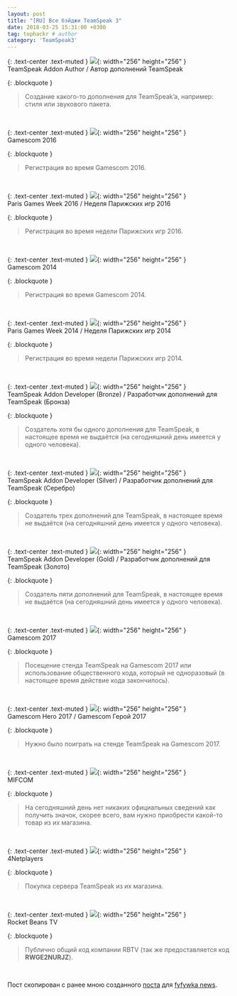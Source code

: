 ```yaml
---
layout: post
title: "[RU] Все бэйджи TeamSpeak 3"
date: 2018-03-25 15:31:00 +0300
tag: tophackr # author
category: 'TeamSpeak3'
---
```


{: .text-center .text-muted }
![](https://badges-content.teamspeak.com/1cb07348-34a4-4741-b50f-c41e584370f7/addon_author.svg){: width="256" height="256" }  
TeamSpeak Addon Author / Автор дополнений TeamSpeak

{: .blockquote }
> Создание какого-то дополнения для TeamSpeak’a, например: стиля или звукового пакета.

<br>

{: .text-center .text-muted }
![](https://badges-content.teamspeak.com/50bbdbc8-0f2a-46eb-9808-602225b49627/gamescom_2016.svg){: width="256" height="256" }  
Gamescom 2016

{: .blockquote }
> Регистрация во время Gamescom 2016.

<br>

{: .text-center .text-muted }
![](https://badges-content.teamspeak.com/d95f9901-c42d-4bac-8849-7164fd9e2310/paris_gamesweek_2016.svg){: width="256" height="256" }  
Paris Games Week 2016 / Неделя Парижских игр 2016

{: .blockquote }
> Регистрация во время недели Парижских игр 2016.

<br>

{: .text-center .text-muted }
![](https://badges-content.teamspeak.com/62444179-0d99-42ba-a45c-c6b1557d079a/gamescom_2014.svg){: width="256" height="256" }  
Gamescom 2014

{: .blockquote }
> Регистрация во время Gamescom 2014.

<br>

{: .text-center .text-muted }
![](https://badges-content.teamspeak.com/fa3ece28-64df-431f-b1b3-90844bfdd2d9/paris_gamesweek_2014.svg){: width="256" height="256" }  
Paris Games Week 2014 / Неделя Парижских игр 2014

{: .blockquote }
> Регистрация во время недели Парижских игр 2014.

<br>

{: .text-center .text-muted }
![](https://badges-content.teamspeak.com/450f81c1-ab41-4211-a338-222fa94ed157/addon_author_bronze.svg){: width="256" height="256" }  
TeamSpeak Addon Developer (Bronze) / Разработчик дополнений для TeamSpeak (Бронза)

{: .blockquote }
> Создатель хотя бы одного дополнения для TeamSpeak, в настоящее время не выдаётся (на сегодняшний день имеется у одного человека).

<br>

{: .text-center .text-muted }
![](https://badges-content.teamspeak.com/c9e97536-5a2d-4c8e-a135-af404587a472/addon_author_silver.svg){: width="256" height="256" }  
TeamSpeak Addon Developer (Silver) / Разработчик дополнений для TeamSpeak (Серебро)

{: .blockquote }
> Создатель трех дополнений для TeamSpeak, в настоящее время не выдаётся (на сегодняшний день имеется у одного человека).

<br>

{: .text-center .text-muted }
![](https://badges-content.teamspeak.com/94ec66de-5940-4e38-b002-970df0cf6c94/addon_author_gold.svg){: width="256" height="256" }  
TeamSpeak Addon Developer (Gold) / Разработчик дополнений для TeamSpeak (Золото)

{: .blockquote }
> Создатель пяти дополнений для TeamSpeak, в настоящее время не выдаётся (на сегодняшний день имеется у одного человека).

<br>

{: .text-center .text-muted }
![](https://badges-content.teamspeak.com/534c9582-ab02-4267-aec6-2d94361daa2a/gamescom_2017.svg){: width="256" height="256" }  
Gamescom 2017

{: .blockquote }
> Посещение стенда TeamSpeak на Gamescom 2017 или использование общественного кода, который не одноразовый (в настоящее время действие кода закончилось).

<br>

{: .text-center .text-muted }
![](https://badges-content.teamspeak.com/34dbfa8f-bd27-494c-aa08-a312fc0bb240/hero_2017.svg){: width="256" height="256" }  
Gamescom Hero 2017 / Gamescom Герой 2017

{: .blockquote }
> Нужно было поиграть на стенде TeamSpeak на Gamescom 2017.

<br>

{: .text-center .text-muted }
![](https://badges-content.teamspeak.com/7d9fa2b1-b6fa-47ad-9838-c239a4ddd116/mifcom.svg){: width="256" height="256" }  
MIFCOM

{: .blockquote }
> На сегодняшний день нет никаких официальных сведений как получить значок, скорее всего, вам нужно приобрести какой-то товар из их магазина.

<br>

{: .text-center .text-muted }
![](https://badges-content.teamspeak.com/f81ad44d-e931-47d1-a3ef-5fd160217cf8/4netplayers.svg){: width="256" height="256" }  
4Netplayers

{: .blockquote }
> Покупка сервера TeamSpeak из их магазина.

<br>

{: .text-center .text-muted }
![](https://badges-content.teamspeak.com/f22c22f1-8e2d-4d99-8de9-f352dc26ac5b/rbtv.svg){: width="256" height="256" }  
Rocket Beans TV

{: .blockquote }
> Публично общий код компании RBTV (так же предоставляется код **RWGE2NURJZ**).

<br>

Пост скопирован с ранее мною созданного [поста](http://telegra.ph/badges-11-17) для [fyfywka news](http://t.me/fyfywka_news).
